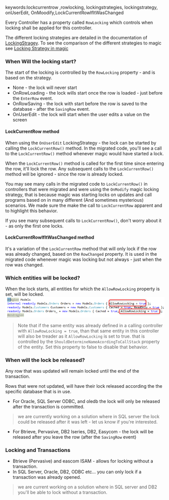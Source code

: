 keywords:lockcurrentrow ,rowlocking, lockingstrategies, lockingstrategy, onUserEdit, OnMoodify,LockCurrentRowIfItWasChanged

Every Controller has a property called `RowLocking` which controls when locking shall be applied for this controller.

The different locking strategies are detailed in the documentation of [LockingStragey](http://www.fireflymigration.com/reference/html/T_Firefly_Box_LockingStrategy.htm).
To see the comparison of the different strategies to magic see [Locking Strategy in magic](locking-strategy.html)


### When Will the locking start?
The start of the locking is controlled by the `RowLocking` property - and is based on the strategy.
* None - the lock will never start
* OnRowLoading - the lock wills start once the row is loaded - just before the `EnterRow` event.
* OnRowSaving - the lock with start before the row is saved to the database - after the `SavingRow` event.
* OnUserEdit - the lock will start when the user edits a value on the screen

#### LockCurrentRow method
When using the `OnUserEdit` LockingStrategy - the lock can be started by calling the `LockCurrentRow()` method.
In the migrated code, you'll see a call to the `LockCurrentRow()` method whenever magic would have started a lock.

When the `LockCurrentRow()` method is called for the first time since entering the row, it'll lock the row. Any subsequent calls to the `LockCurrentRow()` method will be ignored - since the row is already locked.

You may see many calls in the migrated code to `LockCurrentRow()`  in controllers that were migrated and were using the `OnModify` magic locking strategy, that is because magic was starting locks on updates and call programs based on in many different (And sometimes mysterious) scenarios.
We made sure the make the call to `LockCurrentRow` apparent and to highlight this behavior.

If you see many subsequent calls to `LockCurrentRow()`, don't worry about it - as only the first one locks.

#### LockCurrentRowIfItWasChanged method
It's a variation of the `LockCurrentRow` method that will only lock if the row was already changed, based on the `RowChanged` property.
It is used in the migrated code whenever magic was locking but not always - just when the row was changed.

### Which entities will be locked?
When the lock starts, all entities for which the `AllowRowLocking` property is set, will be locked.
![Allow Row Locking](allow-row-locking.png)

> Note that if the same entity was already defined in a calling controller with `AllowRowLocking = true`, than that same entity in this controller will also be treader as it `AllowRowLocking` is set to true.
that is controlled by the `ShouldDetermineNameAcordingToCallStack` property of the entity. Set this property to false to disable that behavior.


### When will the lock be released?
Any row that was updated will remain locked until the end of the transaction.

Rows that were not updated, will have their lock released according the the specific database that is in use.
* For Oracle, SQL Server ODBC, and oledb the lock will only be released after the transaction is committed. 
> we are currently working on a solution where in SQL server the lock could be released after it was left - let us know if you're interested.
* For Btrieve, Pervasive, DB2 Iseries, DB2, Easycom - the lock will be released after you leave the row (after the `SavingRow` event)

### Locking and Transactions
* Btrieve (Pervasive) and eascom ISAM - allows for locking without a transaction.
* In SQL Server, Oracle, DB2, ODBC etc... you can only lock if a transaction was already opened.
> we are current working on a solution where in SQL server and DB2 you'll be able to lock without a transaction.